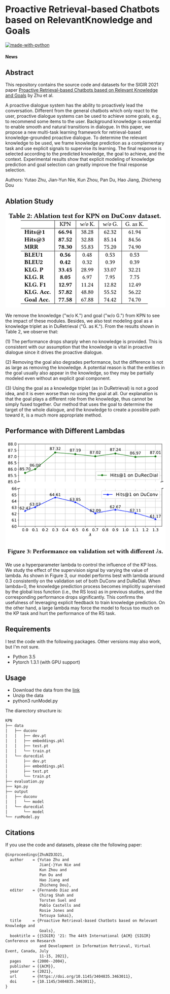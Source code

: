 # Proactive Retrieval-based Chatbots based on RelevantKnowledge and Goals

[![made-with-python](https://img.shields.io/badge/Made%20with-Python-red.svg)](#python)

#### News

## Abstract
This repository contains the source code and datasets for the SIGIR 2021 paper [Proactive Retrieval-based Chatbots based on Relevant Knowledge and Goals](http://playbigdata.ruc.edu.cn/dou/publication/2021_SIGIR_Proactive_Dialogue_Short.pdf) by Zhu et al. <br>

A proactive dialogue system has the ability to proactively lead the conversation. Different from the general chatbots which only react to the user, proactive dialogue systems can be used to achieve some goals, e.g., to recommend some items to the user. Background knowledge is essential to enable smooth and natural transitions in dialogue. In this paper, we propose a new multi-task learning framework for retrieval-based knowledge-grounded proactive dialogue. To determine the relevant knowledge to be used, we frame knowledge prediction as a complementary task and use explicit signals to supervise its learning. The final response is selected according to the predicted knowledge, the goal to achieve, and the context. Experimental results show that explicit modeling of knowledge prediction and goal selection can greatly improve the final response selection.  

Authors: Yutao Zhu, Jian-Yun Nie, Kun Zhou, Pan Du, Hao Jiang, Zhicheng Dou

## Ablation Study
![Table](/img/table2.png)

We remove the knowledge ("w/o K.") and goal ("w/o G.") from KPN to see the impact of these modules. Besides, we also test modeling goal as a knowledge triplet as in DuRetrieval ("G. as K.").  From the results shown in Table 2, we observe that: <br>

(1) The performance drops sharply when no knowledge is provided. This is consistent with our assumption that the knowledge is vital in proactive dialogue since it drives the proactive dialogue. <br>

(2) Removing the goal also degrades performance, but the difference is not as large as removing the knowledge. A potential reason is that the entities in the goal usually also appear in the knowledge, so they may be partially modeled even without an explicit goal component. <br>

(3) Using the goal as a knowledge triplet (as in DuRetrieval) is not a good idea, and it is even worse than no using the goal at all.
Our explanation is that the goal plays a different role from the knowledge, thus cannot be simply fused together. Our method that uses the goal to determine the target of the whole dialogue, and the knowledge to create a possible path toward it, is a much more appropriate method. 

## Performance with Different Lambdas
![Table](/img/lambda.png)

We use a hyperparameter lambda to control the influence of the KP loss. We study the effect of the supervision signal by varying the value of lambda. As shown in Figure 3, our model performs best with lambda around 0.3 consistently on the validation set of both DuConv and DuReDial. When lambda=0, the knowledge prediction process becomes implicitly supervised by the global loss function (i.e., the RS loss) as in previous studies, and the corresponding performance drops significantly. This confirms the usefulness of leveraging explicit feedback to train knowledge prediction. On the other hand, a large lambda may force the model to focus too much on the KP task and hurt the performance of the RS task.

## Requirements
I test the code with the following packages. Other versions may also work, but I'm not sure. <br>
- Python 3.5 <br>
- Pytorch 1.3.1 (with GPU support)<br>

## Usage
- Download the data from the [link](https://drive.google.com/drive/folders/1nToVlrgQNJ6NADy7Cv7VpfsCTN4DCx_Q?usp=sharing)
- Unzip the data
- python3 runModel.py

The diarectory structure is:
```
KPN
├── data
│   ├── duconv
│   │   ├── dev.pt
│   │   ├── embeddings.pkl
│   │   ├── test.pt
│   │   └── train.pt
│   └── durecdial
│       ├── dev.pt
│       ├── embeddings.pkl
│       ├── test.pt
│       └── train.pt
├── evaluation.py
├── kpn.py
├── output
│   ├── duconv
│   │   └── model
│   └── durecdial
│       └── model
└── runModel.py
```

## Citations
If you use the code and datasets, please cite the following paper:  
```
@inproceedings{ZhuNZDJD21,
  author    = {Yutao Zhu and
               Jian{-}Yun Nie and
               Kun Zhou and
               Pan Du and
               Hao Jiang and
               Zhicheng Dou},
  editor    = {Fernando Diaz and
               Chirag Shah and
               Torsten Suel and
               Pablo Castells and
               Rosie Jones and
               Tetsuya Sakai},
  title     = {Proactive Retrieval-based Chatbots based on Relevant Knowledge and
               Goals},
  booktitle = {{SIGIR} '21: The 44th International {ACM} {SIGIR} Conference on Research
               and Development in Information Retrieval, Virtual Event, Canada, July
               11-15, 2021},
  pages     = {2000--2004},
  publisher = {{ACM}},
  year      = {2021},
  url       = {https://doi.org/10.1145/3404835.3463011},
  doi       = {10.1145/3404835.3463011},
}
```
